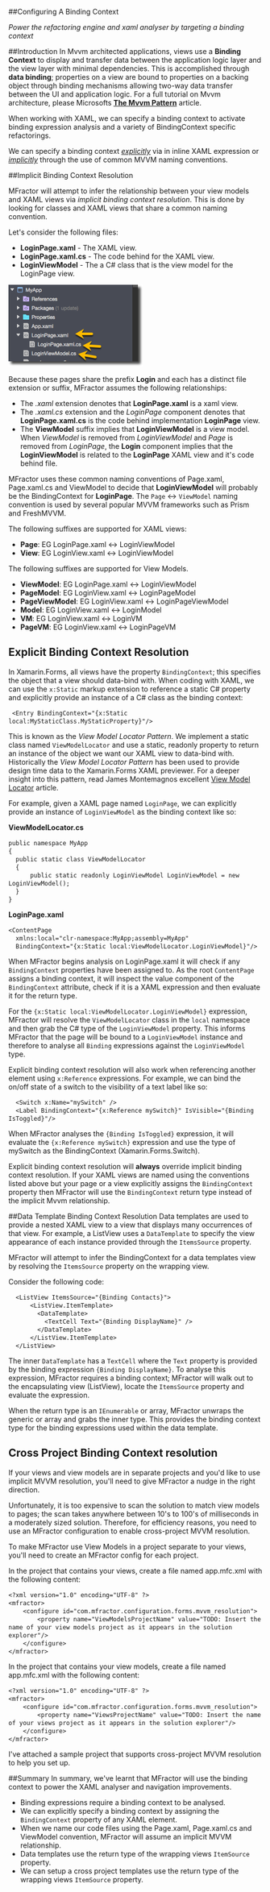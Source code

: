 
##Configuring A Binding Context

*Power the refactoring engine and xaml analyser by targeting a binding context*

##Introduction
In Mvvm architected applications, views use a **Binding Context** to display and transfer data between the application logic layer and the view layer with minimal dependencies. This is accomplished through **data binding**; properties on a view are bound to properties on a backing object through binding mechanisms allowing two-way data transfer between the UI and application logic. For a full tutorial on Mvvm architecture, please Microsofts [**The Mvvm Pattern**](https://msdn.microsoft.com/en-us/library/hh848246.aspx) article.

When working with XAML, we can specify a binding context to activate binding expression analysis and a variety of BindingContext specific refactorings.

We can specify a binding context [*explicitly*](#explicit-binding-context-resolution) via in inline XAML expression or [*implicitly*](#implicit-binding-context-resolution) through the use of common MVVM naming conventions.

##Implicit Binding Context Resolution

MFractor will attempt to infer the relationship between your view models and XAML views via *implicit binding context resolution*. This is done by looking for classes and XAML views that share a common naming convention.

Let's consider the following files:

 * **LoginPage.xaml** - The XAML view.
 * **LoginPage.xaml.cs** - The code behind for the XAML view.
 * **LoginViewModel** - The a C# class that is the view model for the LoginPage view.

![mvvm relationships](/img/forms/implicit-mvvm-relationship.png)

Because these pages share the prefix **Login** and each has a distinct file extension or suffix, MFractor assumes the following relationships:

  * The *.xaml* extension denotes that **LoginPage.xaml** is a xaml view.
  * The *.xaml.cs* extension and the *LoginPage* component denotes that **LoginPage.xaml.cs** is the code behind implementation **LoginPage** view.
  * The **ViewModel** suffix implies that **LoginViewModel** is a view model. When *ViewModel* is removed from *LoginViewModel* and *Page* is removed from *LoginPage*, the **Login** component implies that the **LoginViewModel** is related to the **LoginPage** XAML view and it's code behind file.

MFractor uses these common naming conventions of Page.xaml, Page.xaml.cs and ViewModel to decide that **LoginViewModel** will probably be the BindingContext for **LoginPage**. The `Page` <-> `ViewModel` naming convention is used by several popular MVVM frameworks such as Prism and FreshMVVM.

The following suffixes are supported for XAML views:

 * **Page**: EG LoginPage.xaml <-> LoginViewModel
 * **View**: EG LoginView.xaml <-> LoginViewModel

The following suffixes are supported for View Models.

 * **ViewModel**: EG LoginPage.xaml <-> LoginViewModel
 * **PageModel**: EG LoginView.xaml <-> LoginPageModel
 * **PageViewModel**: EG LoginView.xaml <-> LoginPageViewModel
 * **Model**: EG LoginView.xaml <-> LoginModel
 * **VM**: EG LoginView.xaml <-> LoginVM
 * **PageVM**: EG LoginView.xaml <-> LoginPageVM

## Explicit Binding Context Resolution
In Xamarin.Forms, all views have the property `BindingContext`; this specifies the object that a view should data-bind with. When coding with XAML, we can use the `x:Static` markup extension to reference a static C# property and explicitly provide an instance of a C# class as the binding context:

```
 <Entry BindingContext="{x:Static local:MyStaticClass.MyStaticProperty}"/>
```

This is known as the *View Model Locator Pattern*. We implement a static class named `ViewModelLocator` and use a static, readonly property to return an instance of the object we want our XAML view to data-bind with. Historically the *View Model Locator Pattern* has been used to provide design time data to the Xamarin.Forms XAML previewer. For a deeper insight into this pattern, read James Montemagnos excellent [View Model Locator](http://motzcod.es/post/143702671962/xamarinforms-xaml-previewer-design-time-data) article.

For example, given a XAML page named `LoginPage`, we can explicitly provide an instance of `LoginViewModel` as the binding context like so:

**ViewModelLocator.cs**

```
public namespace MyApp
{
  public static class ViewModelLocator
  {
      public static readonly LoginViewModel LoginViewModel = new LoginViewModel();
  }
}
```

**LoginPage.xaml**

```
<ContentPage
  xmlns:local="clr-namespace:MyApp;assembly=MyApp"
  BindingContext="{x:Static local:ViewModelLocator.LoginViewModel}"/>
```

When MFractor begins analysis on LoginPage.xaml it will check if any `BindingContext` properties have been assigned to. As the root `ContentPage` assigns a binding context, it will inspect the value component of the `BindingContext` attribute, check if it is a XAML expression and then evaluate it for the return type.

For the `{x:Static local:ViewModelLocator.LoginViewModel}` expression, MFractor will resolve the `ViewModelLocator` class in the `local` namespace and then grab the C# type of the `LoginViewModel` property. This informs MFractor that the page will be bound to a `LoginViewModel` instance and therefore to analyse all `Binding` expressions against the `LoginViewModel` type.

Explicit binding context resolution will also work when referencing another element using `x:Reference` expressions. For example, we can bind the on/off state of a switch to the visibility of a text label like so:

```
  <Switch x:Name="mySwitch" />
  <Label BindingContext="{x:Reference mySwitch}" IsVisible="{Binding IsToggled}"/>
```

When MFractor analyses the `{Binding IsToggled}` expression, it will evaluate the `{x:Reference mySwitch}` expression and use the type of mySwitch as the BindingContext (Xamarin.Forms.Switch).

Explicit binding context resolution will **always** override implicit binding context resolution. If your XAML views are named using the conventions listed above but your page or a view explicitly assigns the `BindingContext` property then MFractor will use the `BindingContext` return type instead of the implicit Mvvm relationship.

##Data Template Binding Context Resolution
Data templates are used to provide a nested XAML view to a view that displays many occurrences of that view. For example, a ListView uses a `DataTemplate` to specify the view appearance of each instance provided through the `ItemsSource` property.

MFractor will attempt to infer the BindingContext for a data templates view by resolving the `ItemsSource` property on the wrapping view.

Consider the following code:

```
  <ListView ItemsSource="{Binding Contacts}">
      <ListView.ItemTemplate>
        <DataTemplate>
          <TextCell Text="{Binding DisplayName}" />
        </DataTemplate>
      </ListView.ItemTemplate>
  </ListView>
```

The inner `DataTemplate` has a `TextCell` where the `Text` property is provided by the binding expression `{Binding DisplayName}`. To analyse this expression, MFractor requires a binding context; MFractor will walk out to the encapsulating view (ListView), locate the `ItemsSource` property and evaluate the expression.

When the return type is an `IEnumerable` or array, MFractor unwraps the generic or array and grabs the inner type. This provides the binding context type for the binding expressions used within the data template.

## Cross Project Binding Context resolution

If your views and view models are in separate projects and you'd like to use implicit MVVM resolution, you'll need to give MFractor a nudge in the right direction.

Unfortunately, it is too expensive to scan the solution to match view models to pages; the scan takes anywhere between 10's to 100's of milliseconds in a moderately sized solution. Therefore, for efficiency reasons, you need to use an MFractor configuration to enable cross-project MVVM resolution.

To make MFractor use View Models in a project separate to your views, you'll need to create an MFractor config for each project.

In the project that contains your views, create a file named app.mfc.xml with the following content:

```
<?xml version="1.0" encoding="UTF-8" ?>
<mfractor>
    <configure id="com.mfractor.configuration.forms.mvvm_resolution">
        <property name="ViewModelsProjectName" value="TODO: Insert the name of your view models project as it appears in the solution explorer"/>
    </configure>
</mfractor>  
```

In the project that contains your view models, create a file named app.mfc.xml with the following content:

```
<?xml version="1.0" encoding="UTF-8" ?>
<mfractor>
    <configure id="com.mfractor.configuration.forms.mvvm_resolution">
        <property name="ViewsProjectName" value="TODO: Insert the name of your views project as it appears in the solution explorer"/>
    </configure>
</mfractor>
```

I've attached a sample project that supports cross-project MVVM resolution to help you set up.

##Summary
In summary, we've learnt that MFractor will use the binding context to power the XAML analyser and navigation improvements.

 * Binding expressions require a binding context to be analysed.
 * We can explicitly specify a binding context by assigning the `BindingContext` property of any XAML element.
 * When we name our code files using the Page.xaml, Page.xaml.cs and ViewModel convention, MFractor will assume an implicit MVVM relationship.
 * Data templates use the return type of the wrapping views `ItemSource` property.
 * We can setup a cross project  templates use the return type of the wrapping views `ItemSource` property.
